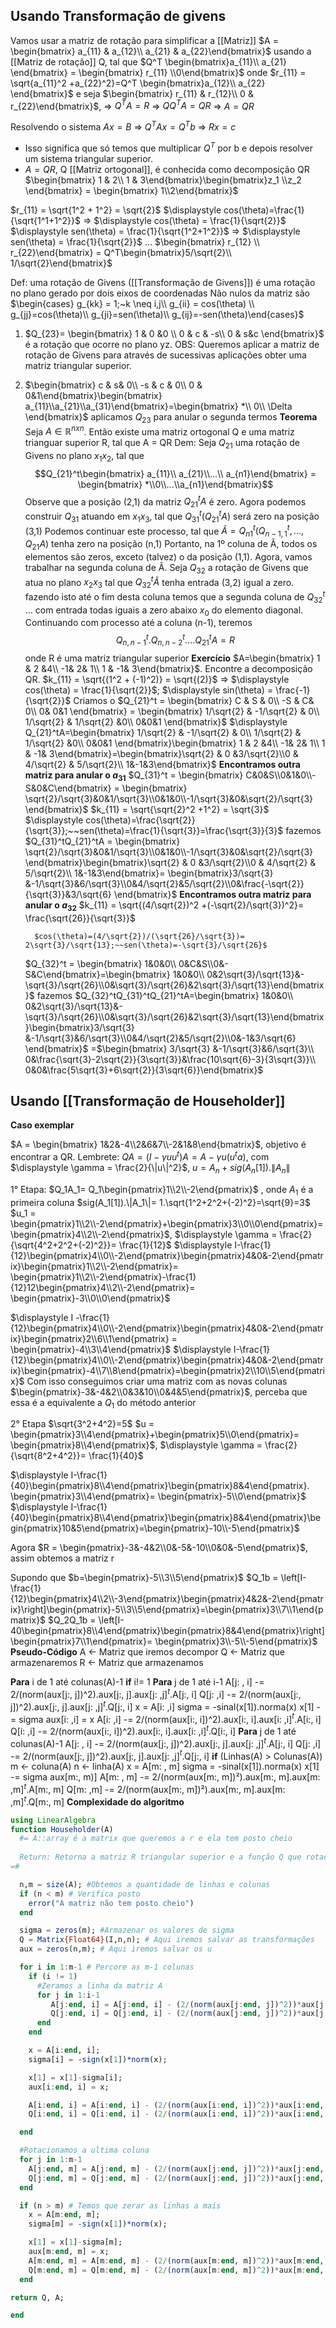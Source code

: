 ## Usando Transformação de givens
Vamos usar a matriz de rotação para simplificar a [[Matriz]] 
$A = \begin{bmatrix} a_{11} & a_{12}\\ a_{21} & a_{22}\end{bmatrix}$
usando a [[Matriz de rotação]] Q, tal que $Q^T \begin{bmatrix}a_{11}\\ a_{21} \end{bmatrix} = \begin{bmatrix} r_{11} \\0\end{bmatrix}$
onde $r_{11} = \sqrt{a_{11}^2 +a_{22}^2}=Q^T \begin{bmatrix}a_{12}\\ a_{22} \end{bmatrix}$ e seja
$\begin{bmatrix} r_{11} & r_{12}\\ 0 & r_{22}\end{bmatrix}$, => $Q^TA=R$ => $QQ^TA = QR$ => $A=QR$

Resolvendo o sistema
$\begin{equation} Ax=B\end{equation}$ => $Q^TAx = Q^Tb$ => $Rx=c$
- Isso significa que só temos que multiplicar $Q^T$ por b e depois resolver um sistema triangular superior.
- $A=QR$, Q [[Matriz ortogonal]], é conhecida como decomposição QR 
$\begin{bmatrix} 1 & 2\\ 1 & 3\end{bmatrix}\begin{bmatrix}z_1 \\z_2 \end{bmatrix} = \begin{bmatrix} 1\\2\end{bmatrix}$

$r_{11} = \sqrt{1^2 + 1^2} = \sqrt{2}$
$\displaystyle cos(\theta)=\frac{1}{\sqrt{1^1+1^2}}$ => $\displaystyle cos(\theta) = \frac{1}{\sqrt{2}}$
$\displaystyle sen(\theta) = \frac{1}{\sqrt{1^2+1^2}}$ => $\displaystyle sen(\theta) = \frac{1}{\sqrt{2}}$ 
...
$\begin{bmatrix} r_{12} \\ r_{22}\end{bmatrix} = Q^T\begin{bmatrix}5/\sqrt{2}\\ 1/\sqrt{2}\end{bmatrix}$


Def: uma rotação de Givens ([[Transformação de Givens]]) é uma rotação no plano gerado por dois eixos de coordenadas
Não nulos da matriz são
$\begin{cases} g_{kk} = 1;~k \neq i,j\\ g_{ii} = cos(\theta) \\ g_{jj}=cos(\theta)\\ g_{ji}=sen(\theta)\\ g_{ij}=-sen(\theta)\end{cases}$

1) $Q_{23}= \begin{bmatrix} 1 & 0 &0 \\ 0 & c & -s\\ 0 & s&c \end{bmatrix}$ é a rotação que ocorre no plano yz.
OBS: Queremos aplicar a matriz de rotação de Givens para através de sucessivas aplicações obter uma matriz triangular superior.
2) $\begin{bmatrix} c & s& 0\\ -s & c & 0\\ 0 & 0&1\end{bmatrix}\begin{bmatrix} a_{11}\\a_{21}\\a_{31}\end{bmatrix}=\begin{bmatrix} *\\ 0\\ \Delta \end{bmatrix}$ aplicamos $Q_{23}$ para anular o segunda termos
**Teorema** 
Seja $A \in \mathbb{R}^{nxn}$. Então existe uma matriz ortogonal Q e uma matriz trianguar superior R, tal que A = QR
	Dem: Seja $Q_{21}$ uma rotação de Givens no plano $x_1x_2$, tal que $$Q_{21}^t\begin{bmatrix} a_{11}\\ a_{21}\\...\\ a_{n1}\end{bmatrix} = \begin{bmatrix} *\\0\\...\\a_{n1}\end{bmatrix}$$
	Observe que a posição (2,1) da matriz $Q_{21}^tA$ é zero. Agora podemos construir $Q_{31}$ atuando em $x_1x_3$, tal que
	$Q_{31}^t(Q_{21}^tA)$ será zero na posição (3,1) 
	Podemos continuar este processo, tal que 
	$Ã = Q_{n1}^t(Q_{n-1,1}^t,...,Q_{21}A)$ tenha zero na posição (n,1)
	Portanto, na 1º coluna de Ã, todos os elementos são zeros, exceto (talvez) o da posição (1,1).
	Agora, vamos trabalhar na segunda coluna de Ã.
	Seja $Q_{32}$ a rotação de Givens que atua no plano $x_2x_3$
	tal que $Q_{32}^tÃ$ tenha entrada (3,2) igual a zero. fazendo isto até o fim desta coluna temos que a segunda coluna de $Q_{32}^t$ ... com entrada todas iguais a zero abaixo $x_0$ do elemento diagonal.
	Continuando com processo até a coluna (n-1), teremos 
	$$Q_{n, n-1}^t.Q_{n, n-2}^t....Q_{21}^tA=R$$
	onde R é uma matriz triangular superior
**Exercício**
	$A=\begin{bmatrix} 1 & 2 &4\\ -1& 2& 1\\ 1 & -1& 3\end{bmatrix}$. Encontre a decomposição QR.
	$k_{11} = \sqrt{(1^2 + (-1)^2)} = \sqrt{(2)}$
	=> $\displaystyle cos(\theta) = \frac{1}{\sqrt{2}}$; $\displaystyle sin(\theta) = \frac{-1}{\sqrt{2}}$ 
	Criamos o $Q_{21}^t = \begin{bmatrix} C & S & 0\\ -S & C& 0\\ 0& 0&1 \end{bmatrix} = \begin{bmatrix}  1/\sqrt{2} & -1/\sqrt{2} & 0\\ 1/\sqrt{2} & 1/\sqrt{2} &0\\ 0&0&1 \end{bmatrix}$ 
	$\displaystyle Q_{21}^tA=\begin{bmatrix}  1/\sqrt{2} & -1/\sqrt{2} & 0\\ 1/\sqrt{2} & 1/\sqrt{2} &0\\ 0&0&1 \end{bmatrix}\begin{bmatrix} 1 & 2 &4\\ -1& 2& 1\\ 1 & -1& 3\end{bmatrix}=\begin{bmatrix}\sqrt{2} & 0 &3/\sqrt{2}\\0 & 4/\sqrt{2} & 5/\sqrt{2}\\ 1&-1&3\end{bmatrix}$ 
	**Encontramos outra matriz para anular o $a_{31}$**
	$Q_{31}^t = \begin{bmatrix} C&0&S\\0&1&0\\-S&0&C\end{bmatrix} = \begin{bmatrix} \sqrt{2}/\sqrt{3}&0&1/\sqrt{3}\\0&1&0\\-1/\sqrt{3}&0&\sqrt{2}/\sqrt{3} \end{bmatrix}$	$k_{11} = \sqrt{\sqrt{2}^2 +1^2} = \sqrt{3}$
	$\displaystyle cos(\theta)=\frac{\sqrt{2}}{\sqrt{3}};~~sen(\theta)=\frac{1}{\sqrt{3}}=\frac{\sqrt{3}}{3}$
	fazemos
	$Q_{31}^tQ_{21}^tA = \begin{bmatrix} \sqrt{2}/\sqrt{3}&0&1/\sqrt{3}\\0&1&0\\-1/\sqrt{3}&0&\sqrt{2}/\sqrt{3} \end{bmatrix}\begin{bmatrix}\sqrt{2} & 0 &3/\sqrt{2}\\0 & 4/\sqrt{2} & 5/\sqrt{2}\\ 1&-1&3\end{bmatrix}= \begin{bmatrix}3/\sqrt{3} &-1/\sqrt{3}&6/\sqrt{3}\\0&4/\sqrt{2}&5/\sqrt{2}\\0&\frac{-\sqrt{2}}{\sqrt{3}}&3/\sqrt{6} \end{bmatrix}$
	 **Encontramos outra matriz  para anular o $a_{32}$**
	 $k_{11} = \sqrt{(4/\sqrt{2})^2 +(-\sqrt{2}/\sqrt{3})^2}= \frac{\sqrt{26}}{\sqrt{3}}$ 
	  
		 $cos(\theta)=(4/\sqrt{2})/(\sqrt{26}/\sqrt{3})= 2\sqrt{3}/\sqrt{13};~~sen(\theta)=-\sqrt{3}/\sqrt{26}$
	 $Q_{32}^t = \begin{bmatrix} 1&0&0\\ 0&C&S\\0&-S&C\end{bmatrix}=\begin{bmatrix} 1&0&0\\ 0&2\sqrt{3}/\sqrt{13}&-\sqrt{3}/\sqrt{26}\\0&\sqrt{3}/\sqrt{26}&2\sqrt{3}/\sqrt{13}\end{bmatrix}$ 
	 fazemos $Q_{32}^tQ_{31}^tQ_{21}^tA=\begin{bmatrix} 1&0&0\\ 0&2\sqrt{3}/\sqrt{13}&-\sqrt{3}/\sqrt{26}\\0&\sqrt{3}/\sqrt{26}&2\sqrt{3}/\sqrt{13}\end{bmatrix}\begin{bmatrix}3/\sqrt{3} &-1/\sqrt{3}&6/\sqrt{3}\\0&4/\sqrt{2}&5/\sqrt{2}\\0&-1&3/\sqrt{6} \end{bmatrix}$ =$\begin{bmatrix} 3/\sqrt{3} &-1/\sqrt{3}&6/\sqrt{3}\\ 0&\frac{\sqrt{3}-2\sqrt{2}}{3\sqrt{3}}&\frac{10\sqrt{6}-3}{3\sqrt{3}}\\ 0&0&\frac{5\sqrt{3}+6\sqrt{2}}{3\sqrt{6}}\end{bmatrix}$
	 

## Usando [[Transformação de Householder]]
**Caso exemplar**

$A = \begin{bmatrix} 1&2&-4\\2&6&7\\-2&1&8\end{bmatrix}$, objetivo é encontrar a QR.
Lembrete: $QA = (I-\gamma uu^t)A = A-\gamma u (u^t a)$, com $\displaystyle \gamma = \frac{2}{\|u\|^2}$, $u=A_n + sig(A_n[1]).\|A_n\|$  

1° Etapa: $Q_1A_1= Q_1\begin{pmatrix}1\\2\\-2\end{pmatrix}$ , onde $A_1$ é a primeira coluna
$sig(A_1[1]).\|A_1\|= 1.\sqrt{1^2+2^2+(-2)^2}=\sqrt{9}=3$
$u_1 = \begin{pmatrix}1\\2\\-2\end{pmatrix}+\begin{pmatrix}3\\0\\0\end{pmatrix}= \begin{pmatrix}4\\2\\-2\end{pmatrix}$, $\displaystyle \gamma = \frac{2}{\sqrt{4^2+2^2+(-2)^2}}= \frac{1}{12}$ 
$\displaystyle I-\frac{1}{12}\begin{pmatrix}4\\0\\-2\end{pmatrix}\begin{pmatrix}4&0&-2\end{pmatrix}\begin{pmatrix}1\\2\\-2\end{pmatrix}= \begin{pmatrix}1\\2\\-2\end{pmatrix}-\frac{1}{12}12\begin{pmatrix}4\\2\\-2\end{pmatrix}= \begin{pmatrix}-3\\0\\0\end{pmatrix}$

$\displaystyle I -\frac{1}{12}\begin{pmatrix}4\\0\\-2\end{pmatrix}\begin{pmatrix}4&0&-2\end{pmatrix}\begin{pmatrix}2\\6\\1\end{pmatrix} = \begin{pmatrix}-4\\3\\4\end{pmatrix}$
$\displaystyle I-\frac{1}{12}\begin{pmatrix}4\\0\\-2\end{pmatrix}\begin{pmatrix}4&0&-2\end{pmatrix}\begin{pmatrix}-4\\7\\8\end{pmatrix}=\begin{pmatrix}2\\10\\5\end{pmatrix}$
Com isso conseguimos criar uma matriz com as novas colunas
$\begin{pmatrix}-3&-4&2\\0&3&10\\0&4&5\end{pmatrix}$, perceba que essa é a equivalente a $Q_1$ do método anterior

2° Etapa
$\sqrt{3^2+4^2}=5$
$u = \begin{pmatrix}3\\4\end{pmatrix}+\begin{pmatrix}5\\0\end{pmatrix}= \begin{pmatrix}8\\4\end{pmatrix}$, $\displaystyle \gamma = \frac{2}{\sqrt{8^2+4^2}}= \frac{1}{40}$ 

$\displaystyle I-\frac{1}{40}\begin{pmatrix}8\\4\end{pmatrix}\begin{pmatrix}8&4\end{pmatrix}. \begin{pmatrix}3\\4\end{pmatrix}= \begin{pmatrix}-5\\0\end{pmatrix}$ 
$\displaystyle I-\frac{1}{40}\begin{pmatrix}8\\4\end{pmatrix}\begin{pmatrix}8&4\end{pmatrix}\begin{pmatrix}10&5\end{pmatrix}=\begin{pmatrix}-10\\-5\end{pmatrix}$ 

Agora
$R = \begin{pmatrix}-3&-4&2\\0&-5&-10\\0&0&-5\end{pmatrix}$, assim obtemos a matriz r

Supondo que $b=\begin{pmatrix}-5\\3\\5\end{pmatrix}$
$Q_1b = \left[I-\frac{1}{12}\begin{pmatrix}4\\2\\-3\end{pmatrix}\begin{pmatrix}4&2&-2\end{pmatrix}\right]\begin{pmatrix}-5\\3\\5\end{pmatrix}=\begin{pmatrix}3\\7\\1\end{pmatrix}$
$Q_2Q_1b = \left[I-40\begin{pmatrix}8\\4\end{pmatrix}\begin{pmatrix}8&4\end{pmatrix}\right]\begin{pmatrix}7\\1\end{pmatrix}= \begin{pmatrix}3\\-5\\-5\end{pmatrix}$
**Pseudo-Código**
A <- Matriz que iremos decompor
Q <- Matriz que armazenaremos
R <- Matriz que armazenamos

**Para** i de 1 até colunas(A)-1
	**if** i!= 1
		**Para** j de 1 até i-1
			A[j: , i] -= 2/(norm(aux[j:, j])^2).aux[j:, j].aux[j: ,j]$^t$.A[j:, i]
			Q[j: ,i] -= 2/(norm(aux[j:, j])^2).aux[j:, j].aux[j: ,j]$^t$.Q[j:, i] 
	x = A[i: ,i]
	sigma = -sinal(x[1]).norma(x)
	x[1] -= sigma
	aux[i: ,i] = x
	A[i: ,i] -= 2/(norm(aux[i:, i])^2).aux[i:, i].aux[i: ,i]$^t$.A[i:, i] 
	Q[i: ,i] -= 2/(norm(aux[i:, i])^2).aux[i:, i].aux[i: ,i]$^t$.Q[i:, i] 
**Para** j de 1 até colunas(A)-1
	A[j: , i] -= 2/(norm(aux[j:, j])^2).aux[j:, j].aux[j: ,j]$^t$.A[j:, i]
	Q[j: ,i] -= 2/(norm(aux[j:, j])^2).aux[j:, j].aux[j: ,j]$^t$.Q[j:, i] 
**if** (Linhas(A) > Colunas(A))
	m <- coluna(A)
	n <- linha(A)
	x = A[m: , m]
	sigma = -sinal(x[1]).norma(x)
	x[1] -= sigma
	aux[m:, m)]
	A[m: , m] -= 2/(norm(aux[m:, m])²).aux[m:, m].aux[m: ,m]$^t$.A[m:, m]
	Q[m: ,m] -= 2/(norm(aux[m:, m])²).aux[m:, m].aux[m: ,m]$^t$.Q[m:, m] 
**Complexidade do algoritmo**
	
```julia
using LinearAlgebra
function Householder(A)
  #= A::array é a matrix que queremos a r e ela tem posto cheio
    
  Return: Retorna a matriz R triangular superior e a função Q que rotaciona o sistema
=#

  n,m = size(A); #Obtemos a quantidade de linhas e colunas
  if (n < m) # Verifica posto
    error("A matriz não tem posto cheio")
  end

  sigma = zeros(m); #Armazenar os valores de sigma
  Q = Matrix{Float64}(I,n,n); # Aqui iremos salvar as transformações
  aux = zeros(n,m); # Aqui iremos salvar os u

  for i in 1:m-1 # Percore as m-1 colunas
    if (i != 1)
      #Zeramos a linha da matriz A
      for j in 1:i-1
         A[j:end, i] = A[j:end, i] - (2/(norm(aux[j:end, j])^2))*aux[j:end, j]*aux[j:end, j]'*A[j:end, i]
         Q[j:end, i] = Q[j:end, i] - (2/(norm(aux[j:end, j])^2))*aux[j:end, j]*aux[j:end, j]'*Q[j:end, i]
      end 
    end

    x = A[i:end, i];
    sigma[i] = -sign(x[1])*norm(x);

    x[1] = x[1]-sigma[i];
    aux[i:end, i] = x;

    A[i:end, i] = A[i:end, i] - (2/(norm(aux[i:end, i])^2))*aux[i:end, i]*aux[i:end, i]'*A[i:end, i]
    Q[i:end, i] = Q[i:end, i] - (2/(norm(aux[i:end, i])^2))*aux[i:end, i]*aux[i:end, i]'*Q[i:end, i]

  end

  #Rotacionamos a ultima coluna
  for j in 1:m-1
    A[j:end, m] = A[j:end, m] - (2/(norm(aux[j:end, j])^2))*aux[j:end, j]*aux[j:end, j]'*A[j:end, m]
    Q[j:end, m] = Q[j:end, m] - (2/(norm(aux[j:end, j])^2))*aux[j:end, j]*aux[j:end, j]'*Q[j:end, m]
  end 

  if (n > m) # Temos que zerar as linhas a mais
    x = A[m:end, m];
    sigma[m] = -sign(x[1])*norm(x);

    x[1] = x[1]-sigma[m];
    aux[m:end, m] = x;
    A[m:end, m] = A[m:end, m] - (2/(norm(aux[m:end, m])^2))*aux[m:end, m]*aux[m:end, m]'*A[m:end, m];
    Q[m:end, m] = Q[m:end, m] - (2/(norm(aux[m:end, m])^2))*aux[m:end, m]*aux[m:end, m]'*Q[m:end, m];
  end

return Q, A;

end
```

